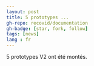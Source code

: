 ```yaml
---
layout: post
title: 5 prototypes ...
gh-repo: recovid/documentation
gh-badge: [star, fork, follow]
tags: [news]
lang : fr
---
```


5 prototypes V2 ont été montés.
